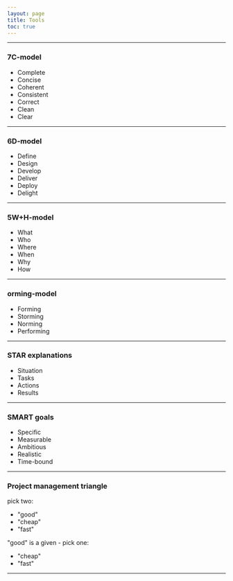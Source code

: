 ```yaml
---
layout: page
title: Tools
toc: true
---
```


---

### 7C-model

- Complete
- Concise
- Coherent
- Consistent
- Correct
- Clean
- Clear 

---

### 6D-model

- Define
- Design
- Develop
- Deliver
- Deploy
- Delight

---

### 5W+H-model

- What
- Who
- Where
- When
- Why
- How

---

### orming-model

- Forming
- Storming
- Norming
- Performing

---

### STAR explanations

- Situation
- Tasks
- Actions
- Results

---

### SMART goals

- Specific
- Measurable
- Ambitious
- Realistic
- Time-bound

---

### Project management triangle

pick two:
- "good"
- "cheap"
- "fast"

"good" is a given - pick one:
- "cheap"
- "fast"

---